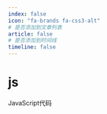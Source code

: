 ```yaml
---
index: false
icon: "fa-brands fa-css3-alt"
# 是否添加到文章列表
article: false
# 是否添加到时间线
timeline: false
---
```

# js

JavaScript代码

<AutoCatalog />